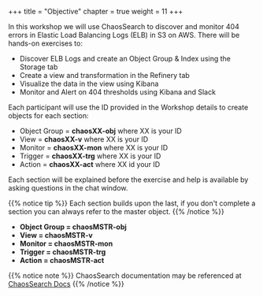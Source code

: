 +++
title = "Objective"
chapter = true
weight = 11
+++

In this workshop we will use ChaosSearch to discover and monitor 404 errors in Elastic Load Balancing Logs (ELB) in S3 on AWS. There will be hands-on exercises to:

- Discover ELB Logs and create an Object Group &amp; Index using the Storage tab
- Create a view and transformation in the Refinery tab
- Visualize the data in the view using Kibana
- Monitor and Alert on 404 thresholds using Kibana and Slack

Each participant will use the ID provided in the Workshop details to create objects for each section:

- Object Group = **chaosXX-obj** where XX is your ID
- View = **chaosXX-v** where XX is your ID
- Monitor = **chaosXX-mon** where XX is your ID
- Trigger = **chaosXX-trg** where XX is your ID
- Action = **chaosXX-act** where XX id your ID

Each section will be explained before the exercise and help is available by asking questions in the chat window.


{{% notice tip %}}
Each section builds upon the last, if you don&#39;t complete a section you can always refer to the master object.
{{% /notice %}}

* **Object Group = chaosMSTR-obj**
* **View = chaosMSTR-v**
* **Monitor = chaosMSTR-mon**
* **Trigger = chaosMSTR-trg**
* **Action = chaosMSTR-act**

{{% notice note %}}
ChaosSearch documentation may be referenced at [ChaosSearch Docs](https://docs.chaossearch.io) 
{{% /notice %}}
